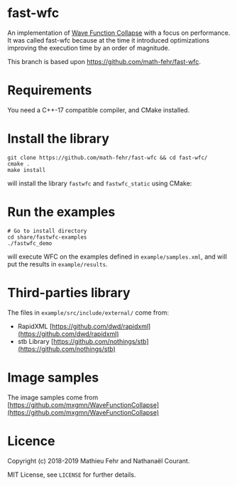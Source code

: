# fast-wfc

An implementation of [Wave Function Collapse](https://github.com/mxgmn/WaveFunctionCollapse) with a focus on performance.
It was called fast-wfc because at the time it introduced optimizations improving the execution time by an order of magnitude.

This branch is based upon https://github.com/math-fehr/fast-wfc.

# Requirements

You need a C++-17 compatible compiler, and CMake installed.

# Install the library

```
git clone https://github.com/math-fehr/fast-wfc && cd fast-wfc/
cmake .
make install
```

will install the library `fastwfc` and `fastwfc_static` using CMake:

# Run the examples

```
# Go to install directory
cd share/fastwfc-examples
./fastwfc_demo
```

will execute WFC on the examples defined in `example/samples.xml`, and will put the results in `example/results`.

# Third-parties library

The files in `example/src/include/external/` come from:
* RapidXML [https://github.com/dwd/rapidxml](https://github.com/dwd/rapidxml)
* stb Library [https://github.com/nothings/stb](https://github.com/nothings/stb)

# Image samples

The image samples come from [https://github.com/mxgmn/WaveFunctionCollapse](https://github.com/mxgmn/WaveFunctionCollapse)

# Licence 

Copyright (c) 2018-2019 Mathieu Fehr and Nathanaël Courant.

MIT License, see `LICENSE` for further details.
